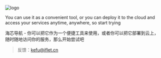 ![logo](http://hixnav.github.io/img/logo.png)

You can use it as a convenient tool, or you can deploy it to the cloud and access your services anytime, anywhere, so start trying

海芯导航 - 你可以把它作为一个便捷工具来使用，或者你可以把它部署到云上，随时随地访问你的服务，那么开始尝试吧

> 反馈：kefu@iflet.cn
